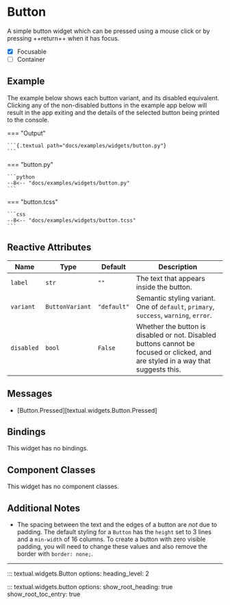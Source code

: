# Button


A simple button widget which can be pressed using a mouse click or by pressing ++return++
when it has focus.

- [x] Focusable
- [ ] Container

## Example

The example below shows each button variant, and its disabled equivalent.
Clicking any of the non-disabled buttons in the example app below will result in the app exiting and the details of the selected button being printed to the console.

=== "Output"

    ```{.textual path="docs/examples/widgets/button.py"}
    ```

=== "button.py"

    ```python
    --8<-- "docs/examples/widgets/button.py"
    ```

=== "button.tcss"

    ```css
    --8<-- "docs/examples/widgets/button.tcss"
    ```

## Reactive Attributes

| Name       | Type            | Default     | Description                                                                                                                       |
|------------|-----------------|-------------|-----------------------------------------------------------------------------------------------------------------------------------|
| `label`    | `str`           | `""`        | The text that appears inside the button.                                                                                          |
| `variant`  | `ButtonVariant` | `"default"` | Semantic styling variant. One of `default`, `primary`, `success`, `warning`, `error`.                                             |
| `disabled` | `bool`          | `False`     | Whether the button is disabled or not. Disabled buttons cannot be focused or clicked, and are styled in a way that suggests this. |

## Messages

- [Button.Pressed][textual.widgets.Button.Pressed]

## Bindings

This widget has no bindings.

## Component Classes

This widget has no component classes.

## Additional Notes

- The spacing between the text and the edges of a button are _not_ due to padding. The default styling for a `Button` has the `height` set to 3 lines and a `min-width` of 16 columns. To create a button with zero visible padding, you will need to change these values and also remove the border with `border: none;`.

---


::: textual.widgets.Button
    options:
      heading_level: 2

::: textual.widgets.button
    options:
      show_root_heading: true
      show_root_toc_entry: true
